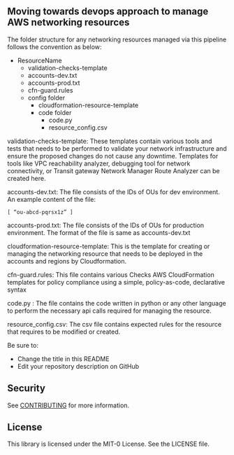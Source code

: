 ## Moving towards devops approach to manage AWS networking resources

The folder structure for any networking resources managed via this pipeline follows the convention as below:

- ResourceName
  - validation-checks-template
  - accounts-dev.txt
  - accounts-prod.txt
  - cfn-guard.rules
  - config folder
    - cloudformation-resource-template
    - code folder
      - code.py
      - resource_config.csv
      
validation-checks-template: These templates contain various tools and tests that needs to be performed to validate your network infrastructure and ensure the proposed changes do not cause any downtime. Templates for tools like VPC reachability analyzer, debugging tool for network connectivity, or Transit gateway Network Manager Route Analyzer can be created here.

accounts-dev.txt: The file consists of the IDs of OUs for dev environment. An example content of the file: 
```
[ “ou-abcd-pqrsx1z” ]
```

accounts-prod.txt: The file consists of the IDs of OUs for production environment. The format of the file is same as accounts-dev.txt

cloudformation-resource-template: This is the template for creating or managing the networking resource that needs to be deployed in the accounts and regions by Cloudformation.

cfn-guard.rules: This file contains various Checks AWS CloudFormation templates for policy compliance using a simple, policy-as-code, declarative syntax

code.py : The file contains the code written in python or any other language to perform the necessary api calls required for managing the resource.

resource_config.csv: The csv file contains expected rules for the resource that requires to be modified or created.

Be sure to:

* Change the title in this README
* Edit your repository description on GitHub

## Security

See [CONTRIBUTING](CONTRIBUTING.md#security-issue-notifications) for more information.

## License

This library is licensed under the MIT-0 License. See the LICENSE file.

